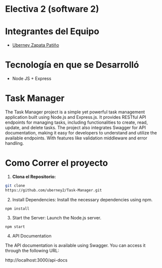 # Electiva 2 (software 2)
# Integrantes del Equipo
- [Uberney Zapata Patiño](https://github.com/uberney2)
# Tecnología en que se Desarrolló
- Node JS + Express
# Task Manager
The Task Manager project is a simple yet powerful task management application built using Node.js and Express.js. It provides RESTful API endpoints for managing tasks, including functionalities to create, read, update, and delete tasks. The project also integrates Swagger for API documentation, making it easy for developers to understand and utilize the available endpoints. With features like validation middleware and error handling.
# Como Correr el proyecto
1. **Clona el Repositorio:**
```bash
git clone
https://github.com/uberney2/Task-Manager.git
```
2. Install Dependencies: Install the necessary dependencies using npm.
```
npm install
```
3. Start the Server: Launch the Node.js server.
```
npm start
```
4. API Documentation

The API documentation is available using Swagger. You can access it through the following URL:

http://localhost:3000/api-docs
